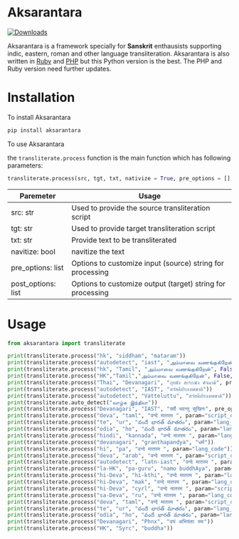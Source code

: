 # Aksarantara

[![Downloads](https://static.pepy.tech/badge/aksarantara)](https://pepy.tech/project/aksarantara)

Aksarantara is a framework specially for **Sanskrit** enthausists supporting indic, eastern, roman and other language transliteration. Aksarantara is also written in [Ruby](https://github.com/enginestein/aksarantara.rb) and [PHP](https://github.com/enginestein/aksarantara.php) but this Python version is the best. The PHP and Ruby version need further updates.

# Installation

To install Aksarantara

```powershell
pip install aksarantara
```

To use Aksarantara

the `transliterate.process` function is the main function which has following parameters:

```python
transliterate.process(src, tgt, txt, nativize = True, pre_options = [], post_options = [])
```

| Paremeter  | Usage |
| ------------- | ------------- |
| src: str  | Used to provide the source transliteration script |
| tgt: str  | Used to provide target transliteration script  |
| txt: str  | Provide text to be transliterated  |
| navitize: bool  | navitize the text  |
| pre_options: list  | Options to customize input (source) string for processing |
| post_options: list  | Options to customize output (target) string for processing |

# Usage

```python
from aksarantara import transliterate

print(transliterate.process("hk", "siddham", "mataram"))
print(transliterate.process("autodetect", "iast", "அம்மாவை வணங்குகிறேன்"))
print(transliterate.process("hk", "Tamil", "அம்மாவை வணங்குகிறேன்", False))
print(transliterate.process("HK","Tamil","அம்மாவை வணங்குகிறேன்", False, post_options=["TamilSubScript", "TamilRemoveApostrophe"]))
print(transliterate.process("Thai", "Devanagari", "ภุทธัง สะระณัง คัจฉามิ", pre_options=["ThaiOrthography"]))
print(transliterate.process("autodetect", "IAST", "สวัสดีประเทศชาติ"))
print(transliterate.process("autodetect", "Vatteluttu", "สวัสดีประเทศชาติ"))
print(transliterate.auto_detect("வாழ்க இந்தியா"))
print(transliterate.process("Devanagari", "IAST", "सर्वे भवन्तु सुखिनः", pre_options=["RemoveSchwaHindi"]))
print(transliterate.process("deva", "taml", "वन्दे मातरम ", param="script_code"))
print(transliterate.process("te", "ur", "వందే భారత్ మాతరం", param="lang_code"))
print(transliterate.process("odia", "ho", "వందే భారత్ మాతరం", param="lang_name"))
print(transliterate.process("hindi", "kannada", "वन्दे मातरम ", param="lang_name"))
print(transliterate.process("devanagari", "granthapandya", "धर्म"))
print(transliterate.process("hi", "pa", "वन्दे मातरम ", param="lang_code"))
print(transliterate.process("deva", "arab", "वन्दे मातरम ", param="script_code"))
print(transliterate.process("autodetect", "latn-iast", "वन्दे मातरम ", param="script_code"))
print(transliterate.process("la-HK", "pa-guru", "namo buddhAya", param="lang_code"))
print(transliterate.process("hi-Deva", "hi-kthi", "वन्दे मातरम ", param="lang_code"))
print(transliterate.process("hi-Deva", "mak", "वन्दे मातरम ", param="lang_code"))
print(transliterate.process("hi-Deva", "cyrl", "वन्दे मातरम ", param="script_code"))
print(transliterate.process("sa-Deva", "ru", "वन्दे मातरम ", param="lang_code"))
print(transliterate.process("deva", "taml", "वन्दे मातरम ", param="script_code"))
print(transliterate.process("te", "ur", "వందే భారత్ మాతరం", param="lang_code"))
print(transliterate.process("odia", "ho", "వందే భారత్ మాతరం", param="lang_name"))
print(transliterate.process("Devanagari", "Phnx", "वयं अभियंताः स्मः"))
print(transliterate.process("HK", "Syrc", "buddha"))
```
